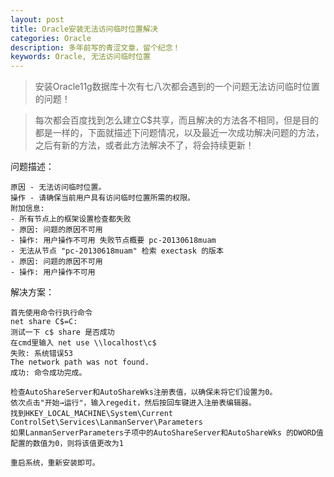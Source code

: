 ```yaml
---
layout: post
title: Oracle安装无法访问临时位置解决
categories: Oracle
description: 多年前写的青涩文章，留个纪念！
keywords: Oracle, 无法访问临时位置
---
```


> 安装Oracle11g数据库十次有七八次都会遇到的一个问题无法访问临时位置的问题！

> 每次都会百度找到怎么建立C$共享，而且解决的方法各不相同，但是目的都是一样的，下面就描述下问题情况，以及最近一次成功解决问题的方法，之后有新的方法，或者此方法解决不了，将会持续更新！

问题描述：

```
原因 - 无法访问临时位置。
操作 - 请确保当前用户具有访问临时位置所需的权限。
附加信息:
- 所有节点上的框架设置检查都失败
- 原因: 问题的原因不可用
- 操作: 用户操作不可用 失败节点概要 pc-20130618muam
- 无法从节点 "pc-20130618muam" 检索 exectask 的版本
- 原因: 问题的原因不可用
- 操作: 用户操作不可用
```

解决方案：

```shell
首先使用命令行执行命令
net share C$=C:
测试一下 c$ share 是否成功
在cmd里输入 net use \\localhost\c$
失败: 系统错误53
The network path was not found.
成功: 命令成功完成。
 
检查AutoShareServer和AutoShareWks注册表值，以确保未将它们设置为0。
依次点击"开始→运行"，输入regedit，然后按回车键进入注册表编辑器。
找到HKEY_LOCAL_MACHINE\System\Current ControlSet\Services\LanmanServer\Parameters
如果LanmanServerParameters子项中的AutoShareServer和AutoShareWks 的DWORD值配置的数值为0，则将该值更改为1
 
重启系统，重新安装即可。
```

